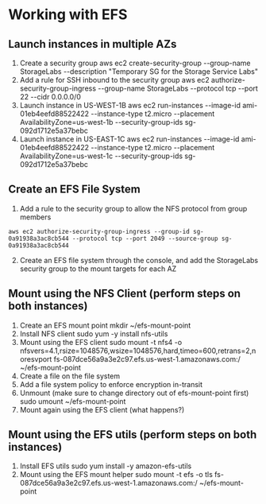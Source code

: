 
# Working with EFS

## Launch instances in multiple AZs
1. Create a security group
aws ec2 create-security-group --group-name StorageLabs --description "Temporary SG for the Storage Service Labs"
2. Add a rule for SSH inbound to the security group
aws ec2 authorize-security-group-ingress --group-name StorageLabs --protocol tcp --port 22 --cidr 0.0.0.0/0
3. Launch instance in US-WEST-1B
aws ec2 run-instances --image-id ami-01eb4eefd88522422 --instance-type t2.micro --placement AvailabilityZone=us-west-1b --security-group-ids sg-092d1712e5a37bebc
4. Launch instance in US-EAST-1C
aws ec2 run-instances --image-id ami-01eb4eefd88522422 --instance-type t2.micro --placement AvailabilityZone=us-west-1c --security-group-ids sg-092d1712e5a37bebc

## Create an EFS File System
1. Add a rule to the security group to allow the NFS protocol from group members

```aws ec2 authorize-security-group-ingress --group-id sg-0a91938a3ac8cb544 --protocol tcp --port 2049 --source-group sg-0a91938a3ac8cb544```

2. Create an EFS file system through the console, and add the StorageLabs security group to the mount targets for each AZ

## Mount using the NFS Client (perform steps on both instances)
1. Create an EFS mount point
mkdir ~/efs-mount-point
2. Install NFS client
sudo yum -y install nfs-utils
3. Mount using the EFS client
sudo mount -t nfs4 -o nfsvers=4.1,rsize=1048576,wsize=1048576,hard,timeo=600,retrans=2,noresvport fs-087dce56a9a3e2c97.efs.us-west-1.amazonaws.com:/ ~/efs-mount-point
4. Create a file on the file system
5. Add a file system policy to enforce encryption in-transit
6. Unmount (make sure to change directory out of efs-mount-point first)
sudo umount ~/efs-mount-point
4. Mount again using the EFS client (what happens?)

## Mount using the EFS utils (perform steps on both instances)
1. Install EFS utils
sudo yum install -y amazon-efs-utils
2. Mount using the EFS mount helper
sudo mount -t efs -o tls fs-087dce56a9a3e2c97.efs.us-west-1.amazonaws.com:/ ~/efs-mount-point